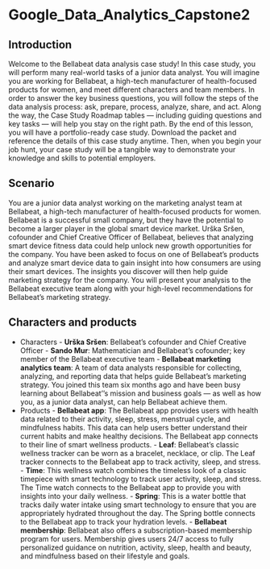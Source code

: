 # Google_Data_Analytics_Capstone2

## Introduction
Welcome to the Bellabeat data analysis case study! In this case study, you will perform many real-world tasks of a junior data
analyst. You will imagine you are working for Bellabeat, a high-tech manufacturer of health-focused products for women, and
meet different characters and team members. In order to answer the key business questions, you will follow the steps of the
data analysis process: ask, prepare, process, analyze, share, and act. Along the way, the Case Study Roadmap tables —
including guiding questions and key tasks — will help you stay on the right path.
By the end of this lesson, you will have a portfolio-ready case study. Download the packet and reference the details of this case
study anytime. Then, when you begin your job hunt, your case study will be a tangible way to demonstrate your knowledge
and skills to potential employers.

## Scenario
You are a junior data analyst working on the marketing analyst team at Bellabeat, a high-tech manufacturer of health-focused
products for women. Bellabeat is a successful small company, but they have the potential to become a larger player in the
global smart device market. Urška Sršen, cofounder and Chief Creative Officer of Bellabeat, believes that analyzing smart
device fitness data could help unlock new growth opportunities for the company. You have been asked to focus on one of
Bellabeat’s products and analyze smart device data to gain insight into how consumers are using their smart devices. The
insights you discover will then help guide marketing strategy for the company. You will present your analysis to the Bellabeat
executive team along with your high-level recommendations for Bellabeat’s marketing strategy.

## Characters and products

* Characters
            - **Urška Sršen**: Bellabeat’s cofounder and Chief Creative Officer
            - **Sando Mur**: Mathematician and Bellabeat’s cofounder; key member of the Bellabeat executive team
            - **Bellabeat marketing analytics team**: A team of data analysts responsible for collecting, analyzing, and
              reporting data that helps guide Bellabeat’s marketing strategy. You joined this team six months ago and have
              been busy learning about Bellabeat’’s mission and business goals — as well as how you, as a junior data analyst,
              can help Bellabeat achieve them.
* Products
            - **Bellabeat app**: The Bellabeat app provides users with health data related to their activity, sleep, stress,
              menstrual cycle, and mindfulness habits. This data can help users better understand their current habits and
              make healthy decisions. The Bellabeat app connects to their line of smart wellness products.
            - **Leaf**: Bellabeat’s classic wellness tracker can be worn as a bracelet, necklace, or clip. The Leaf tracker connects
              to the Bellabeat app to track activity, sleep, and stress.
            - **Time**: This wellness watch combines the timeless look of a classic timepiece with smart technology to track user
              activity, sleep, and stress. The Time watch connects to the Bellabeat app to provide you with insights into your
              daily wellness.
            - **Spring**: This is a water bottle that tracks daily water intake using smart technology to ensure that you are
              appropriately hydrated throughout the day. The Spring bottle connects to the Bellabeat app to track your
              hydration levels.
            - **Bellabeat membership**: Bellabeat also offers a subscription-based membership program for users.
              Membership gives users 24/7 access to fully personalized guidance on nutrition, activity, sleep, health and
              beauty, and mindfulness based on their lifestyle and goals.
